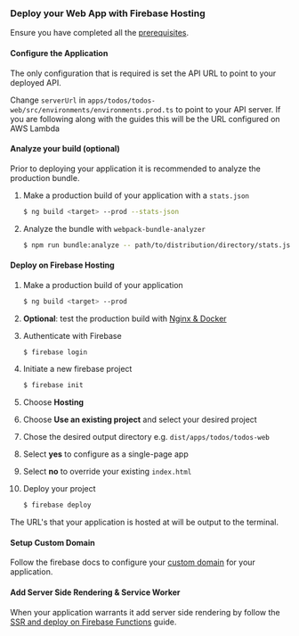 ### Deploy your Web App with Firebase Hosting

Ensure you have completed all the [prerequisites].

#### Configure the Application

The only configuration that is required is set the API URL to point to your deployed API.

Change `serverUrl` in `apps/todos/todos-web/src/environments/environments.prod.ts` to point to your API server. If you are following along with the guides this will be the URL configured on AWS Lambda

#### Analyze your build (optional)

Prior to deploying your application it is recommended to analyze the production bundle.

1. Make a production build of your application with a `stats.json`

   ```bash
   $ ng build <target> --prod --stats-json
   ```

2. Analyze the bundle with `webpack-bundle-analyzer`

   ```bash
   $ npm run bundle:analyze -- path/to/distribution/directory/stats.json
   ```

#### Deploy on Firebase Hosting

1.  Make a production build of your application

    ```bash
    $ ng build <target> --prod
    ```

2.  **Optional**: test the production build with [Nginx & Docker]
3.  Authenticate with Firebase

    ```bash
    $ firebase login
    ```

4.  Initiate a new firebase project

    ```bash
    $ firebase init
    ```

5.  Choose **Hosting**
6.  Choose **Use an existing project** and select your desired project
7.  Chose the desired output directory e.g. `dist/apps/todos/todos-web`
8.  Select **yes** to configure as a single-page app
9.  Select **no** to override your existing `index.html`
10. Deploy your project

    ```bash
    $ firebase deploy
    ```

The URL's that your application is hosted at will be output to the terminal.

#### Setup Custom Domain

Follow the firebase docs to configure your [custom domain] for your application.

#### Add Server Side Rendering & Service Worker

When your application warrants it add server side rendering by follow the [SSR and deploy on Firebase Functions] guide.

[prerequisites]: https://zero-to-production.dev/guides/getting-started
[nginx & docker]: https://github.com/jonathonadams/zero-to-production/docker/README.md
[custom domain]: https://firebase.google.com/docs/hosting/custom-domain
[ssr and deploy on firebase functions]: https://zerp-to-production/guides/ssr-firebase-functions
